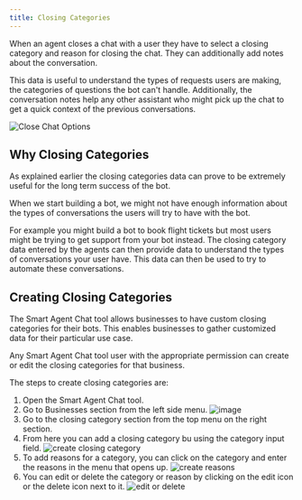 ```yaml
---
title: Closing Categories
---
```


When an agent closes a chat with a user they have to select a closing category and reason for closing the chat. They can additionally add notes about the conversation. 

This data is useful to understand the types of requests users are making, the categories of questions the bot can't handle. 
Additionally, the conversation notes help any other assistant who might pick up the chat to get a quick context of the previous conversations.

![Close Chat Options](assets/close_chat_options.png)

## Why Closing Categories
As explained earlier the closing categories data can prove to be extremely useful for the long term success of the bot.

When we start building a bot, we might not have enough information about the types of conversations the users will try to have with the bot. 

For example you might build a bot to book flight tickets but most users might be trying to get support from your bot instead. The closing category data entered by the agents can then provide data to understand the types of conversations your user have. This data can then be used to try to automate these conversations.

## Creating Closing Categories
The Smart Agent Chat tool allows businesses to have custom closing categories for their bots. This enables businesses to gather customized data for their particular use case.

Any Smart Agent Chat tool user with the appropriate permission can create or edit the closing categories for that business.

The steps to create closing categories are:
1) Open the Smart Agent Chat tool.
2) Go to Businesses section from the left side menu.
   ![image](https://user-images.githubusercontent.com/75118325/111909536-b1025100-8a83-11eb-80ad-475aac5489e7.png)
3) Go to the closing category section from the top menu on the right section.
4) From here you can add a closing category bu using the category input field.
![create closing category](assets/new_closing_category.gif)
5) To add reasons for a category, you can click on the category and enter the reasons in the menu that opens up.
![create reasons](assets/new_closing_category_reason.gif)
6) You can edit or delete the category or reason by clicking on the edit icon or the delete icon next to it.
![edit or delete](assets/edit_delete_closing_category.gif)

